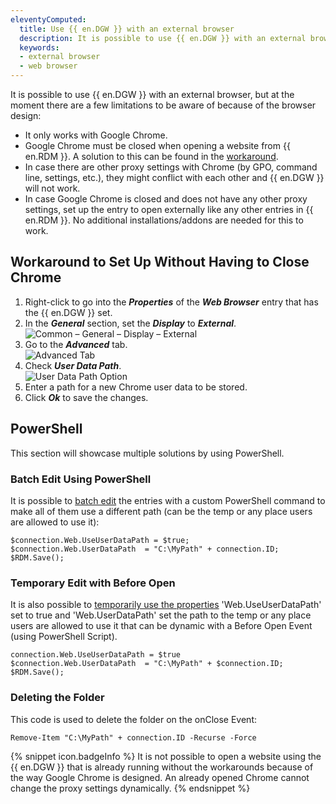 ```yaml
---
eleventyComputed:
  title: Use {{ en.DGW }} with an external browser
  description: It is possible to use {{ en.DGW }} with an external browser but at the moment there are a few limitations to be aware of because of the browser design
  keywords:
  - external browser
  - web browser
---
```

It is possible to use {{ en.DGW }} with an external browser, but at the moment there are a few limitations to be aware of because of the browser design:
* It only works with Google Chrome.
* Google Chrome must be closed when opening a website from {{ en.RDM }}. A solution to this can be found in the <a href="#workaround-to-set-up-without-having-to-close-chrome">workaround</a>.
* In case there are other proxy settings with Chrome (by GPO, command line, settings, etc.), they might conflict with each other and {{ en.DGW }} will not work.  
* In case Google Chrome is closed and does not have any other proxy settings, set up the entry to open externally like any other entries in {{ en.RDM }}. No additional installations/addons are needed for this to work.

## Workaround to Set Up Without Having to Close Chrome
1. Right-click to go into the ***Properties*** of the ***Web Browser*** entry that has the {{ en.DGW }} set.
1. In the ***General*** section, set the ***Display*** to ***External***.  
![Common – General – Display – External](https://webdevolutions.azureedge.net/docs/en/kb/KB0019.png)
1. Go to the ***Advanced*** tab.  
![Advanced Tab](https://webdevolutions.azureedge.net/docs/en/kb/KB0020.png)
1. Check ***User Data Path***.  
![User Data Path Option](https://webdevolutions.azureedge.net/docs/en/kb/KB0021.png)
1. Enter a path for a new Chrome user data to be stored.
1. Click ***Ok*** to save the changes.

## PowerShell
This section will showcase multiple solutions by using PowerShell.

### Batch Edit Using PowerShell
It is possible to [batch edit](/kb/remote-desktop-manager/how-to-articles/batch-edit-rdm) the entries with a custom PowerShell command to make all of them use a different path (can be the temp or any place users are allowed to use it):  

`$connection.Web.UseUserDataPath = $true;`  
`$connection.Web.UserDataPath  = "C:\MyPath" + connection.ID;`  
`$RDM.Save();`
### Temporary Edit with Before Open
It is also possible to [temporarily use the properties](/kb/remote-desktop-manager/how-to-articles/execute-powershell-connection) 'Web.UseUserDataPath' set to true and 'Web.UserDataPath' set the path to the temp or any place users are allowed to use it that can be dynamic with a Before Open Event (using PowerShell Script).  

`connection.Web.UseUserDataPath = $true`  
`$connection.Web.UserDataPath  = "C:\MyPath" + $connection.ID;`  
`$RDM.Save();`
### Deleting the Folder
This code is used to delete the folder on the onClose Event:  

`Remove-Item "C:\MyPath" + connection.ID -Recurse -Force`  

{% snippet icon.badgeInfo %}
It is not possible to open a website using the {{ en.DGW }} that is already running without the workarounds because of the way Google Chrome is designed. An already opened Chrome cannot change the proxy settings dynamically.
{% endsnippet %}
